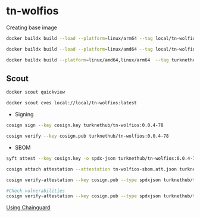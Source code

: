 # tn-wolfios

Creating base image

```bash
docker buildx build --load --platform=linux/arm64 --tag local/tn-wolfios -f ./wolfios-base/Dockerfile .

docker buildx build --load --platform=linux/amd64 --tag local/tn-wolfios -f ./wolfios-base/Dockerfile .

docker buildx build --platform=linux/amd64,linux/arm64  --tag turknethub/tn-wolfios:0.0.4-78 -f ./wolfios-base/Dockerfile . --push
```

## Scout

```bash
docker scout quickview

docker scout cves local://local/tn-wolfios:latest
```

* Signing

```bash
cosign sign --key cosign.key turknethub/tn-wolfios:0.0.4-78

cosign verify --key cosign.pub turknethub/tn-wolfios:0.0.4-78
```

* SBOM

```bash
syft attest --key cosign.key -o spdx-json turknethub/tn-wolfios:0.0.4-78 > tn-wolfios-sbom.att.json

cosign attach attestation --attestation tn-wolfios-sbom.att.json turknethub/tn-wolfios:0.0.4-78

cosign verify-attestation --key cosign.pub --type spdxjson turknethub/tn-wolfios:0.0.4-78 | jq '.payload | @base64d | fromjson | .predicate'

#Check vulnerabilities
cosign verify-attestation --key cosign.pub --type spdxjson turknethub/tn-wolfios:0.0.4-78 | jq '.payload | @base64d | fromjson | .predicate' | grype
```

[Using Chainguard](https://edu.chainguard.dev/chainguard/chainguard-images/how-to-use-chainguard-images/)
